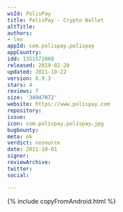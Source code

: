 ```yaml
---
wsId: PolisPay
title: PolisPay - Crypto Wallet
altTitle: 
authors:
- leo
appId: com.polispay.polispay
appCountry: 
idd: 1351572060
released: 2019-02-20
updated: 2021-10-22
version: 8.9.3
stars: 4
reviews: 7
size: '34947072'
website: https://www.polispay.com
repository: 
issue: 
icon: com.polispay.polispay.jpg
bugbounty: 
meta: ok
verdict: nosource
date: 2021-10-01
signer: 
reviewArchive: 
twitter: 
social: 

---
```


{% include copyFromAndroid.html %}
